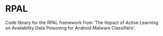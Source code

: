 # RPAL
Code library for the RPAL framework from 'The Impact of Active Learning on Availability Data Poisoning for Android Malware Classifiers'.
